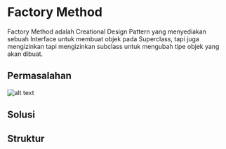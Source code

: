 # Factory Method

Factory Method adalah Creational Design Pattern yang menyediakan sebuah Interface untuk membuat objek pada Superclass, tapi juga mengizinkan tapi mengizinkan subclass untuk mengubah tipe objek yang akan dibuat.

## Permasalahan 
![alt text](http://url/to/img.png)

## Solusi

## Struktur